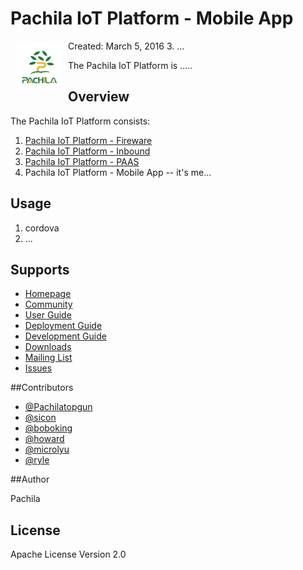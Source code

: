 # Pachila IoT Platform - Mobile App

<a href="http://www.pachila.cn"><img src="https://github.com/pachila-org/pachila-iot-mobile/blob/master/www/images/icon.png" align="left" hspace="10" vspace="6"></a>

Created: March 5, 2016
3. ...

The Pachila IoT Platform is .....

	
## Overview
The Pachila IoT Platform consists:

1. [Pachila IoT Platform - Fireware](https://github.com/pachila-org/pachila-iot-fireware)
2. [Pachila IoT Platform - Inbound](https://github.com/pachila-org/pachila-iot-inbound)
3. [Pachila IoT Platform - PAAS](https://github.com/pachila-org/pachila-iot-paas)
4. Pachila IoT Platform - Mobile App -- it's me...

## Usage

1. cordova
2. ...


## Supports

* [Homepage](http://www.pachila.cn)
* [Community](http://www.pachila.cn/)
* [User Guide](http://www.pachila.cn/)
* [Deployment Guide](http://www.pachila.cn/)
* [Development Guide](http://www.pachila.cn/)
* [Downloads]((http://www.pachila.cn/))
* [Mailing List](sicon@pachila.cn)
* [Issues](https://github.com/emqtt/emqttd/issues)

##Contributors

* [@Pachilatopgun](https://github.com/pachilatopgun)
* [@sicon](https://github.com/sicon)
* [@boboking](https://github.com/boboking)
* [@howard](https://github.com/howard)
* [@microlyu](https://github.com/microlyu)
* [@ryle](https://github.com/ryle)

##Author

Pachila

## License

Apache License Version 2.0
